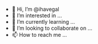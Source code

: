 - 👋 Hi, I’m @ihavegal
- 👀 I’m interested in ...
- 🌱 I’m currently learning ...
- 💞️ I’m looking to collaborate on ...
- 📫 How to reach me ...

<!---
ihavegal/ihavegal is a ✨ special ✨ repository because its `README.md` (this file) appears on your GitHub profile.
You can click the Preview link to take a look at your changes.
--->
